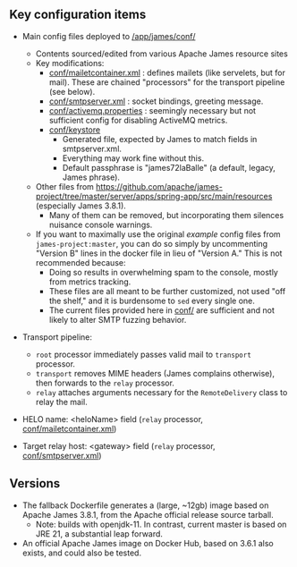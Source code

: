 ## Key configuration items

- Main config files deployed to [/app/james/conf/](conf)
  - Contents sourced/edited from various Apache James resource sites
  - Key modifications:
    - [conf/mailetcontainer.xml](conf/mailetcontainer.xml) : defines mailets (like servelets, but for mail). These are chained "processors" for the transport pipeline (see below).
    - [conf/smtpserver.xml](conf/smtpserver.xml) : socket bindings, greeting message.
    - [conf/activemq.properties](conf/activemq.properties) : seemingly necessary but not sufficient config for disabling ActiveMQ metrics.
    - [conf/keystore](conf/keystore)
      - Generated file, expected by James to match fields in smtpserver.xml.
      - Everything may work fine without this.
      - Default passphrase is "james72laBalle" (a default, legacy, James phrase).
  - Other files from https://github.com/apache/james-project/tree/master/server/apps/spring-app/src/main/resources (especially James 3.8.1).
    - Many of them can be removed, but incorporating them silences nuisance console warnings.
  - If you want to maximally use the original _example_ config files from `james-project:master`, you can do so simply by uncommenting "Version B" lines in the docker file in lieu of "Version A."  This is not recommended because:
    - Doing so results in overwhelming spam to the console, mostly from metrics tracking.
    - These files are all meant to be further customized, not used "off the shelf," and it is burdensome to `sed` every single one.
    - The current files provided here in [conf/](conf) are sufficient and not likely to alter SMTP fuzzing behavior.
- Transport pipeline:
  - `root` processor immediately passes valid mail to `transport` processor.
  - `transport` removes MIME headers (James complains otherwise), then forwards to the `relay` processor.
  - `relay` attaches arguments necessary for the `RemoteDelivery` class to relay the mail.

- HELO name: \<heloName\> field (`relay` processor, [conf/mailetcontainer.xml](conf/mailetcontainer.xml))
- Target relay host: \<gateway\> field (`relay` processor, [conf/smtpserver.xml](conf/smtpserver.xml))

## Versions

- The fallback Dockerfile generates a (large, ~12gb) image based on Apache James 3.8.1, from the Apache official release source tarball.
  - Note: builds with openjdk-11.  In contrast, current master is based on JRE 21, a substantial leap forward.
- An official Apache James image on Docker Hub, based on 3.6.1 also exists, and could also be tested.

